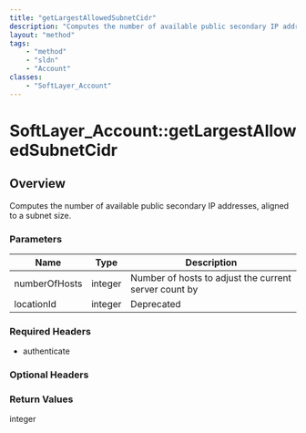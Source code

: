 ```yaml
---
title: "getLargestAllowedSubnetCidr"
description: "Computes the number of available public secondary IP addresses, aligned to a subnet size."
layout: "method"
tags:
    - "method"
    - "sldn"
    - "Account"
classes:
    - "SoftLayer_Account"
---
```

# SoftLayer_Account::getLargestAllowedSubnetCidr
## Overview 
Computes the number of available public secondary IP addresses, aligned to a subnet size. 

### Parameters 
|Name | Type | Description |
| --- | --- | --- |
|numberOfHosts| integer| Number of hosts to adjust the current server count by|
|locationId| integer| Deprecated|


### Required Headers
* authenticate

### Optional Headers

### Return Values
integer

